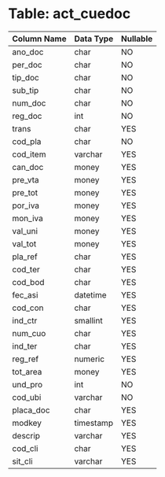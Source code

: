 # Table: act_cuedoc

| Column Name | Data Type | Nullable |
|-------------|-----------|----------|
| ano_doc | char | NO |
| per_doc | char | NO |
| tip_doc | char | NO |
| sub_tip | char | NO |
| num_doc | char | NO |
| reg_doc | int | NO |
| trans | char | YES |
| cod_pla | char | NO |
| cod_item | varchar | YES |
| can_doc | money | YES |
| pre_vta | money | YES |
| pre_tot | money | YES |
| por_iva | money | YES |
| mon_iva | money | YES |
| val_uni | money | YES |
| val_tot | money | YES |
| pla_ref | char | YES |
| cod_ter | char | YES |
| cod_bod | char | YES |
| fec_asi | datetime | YES |
| cod_con | char | YES |
| ind_ctr | smallint | YES |
| num_cuo | char | YES |
| ind_ter | char | YES |
| reg_ref | numeric | YES |
| tot_area | money | YES |
| und_pro | int | NO |
| cod_ubi | varchar | NO |
| placa_doc | char | YES |
| modkey | timestamp | YES |
| descrip | varchar | YES |
| cod_cli | char | YES |
| sit_cli | varchar | YES |
